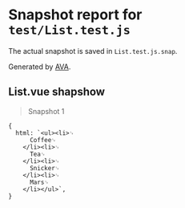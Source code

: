 # Snapshot report for `test/List.test.js`

The actual snapshot is saved in `List.test.js.snap`.

Generated by [AVA](https://ava.li).

## List.vue shapshow

> Snapshot 1

    {
      html: `<ul><li>␊
          Coffee␊
        </li><li>␊
          Tea␊
        </li><li>␊
          Snicker␊
        </li><li>␊
          Mars␊
        </li></ul>`,
    }
